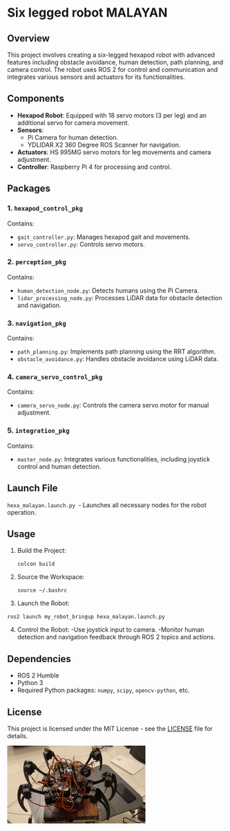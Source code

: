 # Six legged robot MALAYAN

## Overview

This project involves creating a six-legged hexapod robot with advanced features including obstacle avoidance, human detection, path planning, and camera control. The robot uses ROS 2 for control and communication and integrates various sensors and actuators for its functionalities.

## Components

- **Hexapod Robot**: Equipped with 18 servo motors (3 per leg) and an additional servo for camera movement.
- **Sensors**: 
  - Pi Camera for human detection.
  - YDLIDAR X2 360 Degree ROS Scanner for navigation.
- **Actuators**: HS 995MG servo motors for leg movements and camera adjustment.
- **Controller**: Raspberry Pi 4 for processing and control.

## Packages

### 1. `hexapod_control_pkg`
Contains:
- `gait_controller.py`: Manages hexapod gait and movements.
- `servo_controller.py`: Controls servo motors.

### 2. `perception_pkg`
Contains:
- `human_detection_node.py`: Detects humans using the Pi Camera.
- `lidar_processing_node.py`: Processes LiDAR data for obstacle detection and navigation.

### 3. `navigation_pkg`
Contains:
- `path_planning.py`: Implements path planning using the RRT algorithm.
- `obstacle_avoidance.py`: Handles obstacle avoidance using LiDAR data.

### 4. `camera_servo_control_pkg`
Contains:
- `camera_servo_node.py`: Controls the camera servo motor for manual adjustment.

### 5. `integration_pkg`
Contains:
- `master_node.py`: Integrates various functionalities, including joystick control and human detection.

## Launch File

`hexa_malayan.launch.py `- Launches all necessary nodes for the robot operation. 

## Usage
1. Build the Project:
   ```
   colcon build
   ```
2. Source the Workspace:
   ```
   source ~/.bashrc
   ```
3. Launch the Robot:
  ```
  ros2 launch my_robot_bringup hexa_malayan.launch.py
  ```
4. Control the Robot:
    -Use joystick input to camera.
    -Monitor human detection and navigation feedback through ROS 2 topics and actions.

## Dependencies
- ROS 2 Humble
- Python 3
- Required Python packages: `numpy`, `scipy`, `opencv-python`, etc.

## License
This project is licensed under the MIT License - see the [LICENSE](License) file for details.












![Hexapod Search and Rescue Robot](Hexapod.gif)
